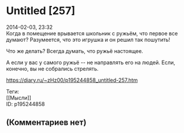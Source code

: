 Untitled [257]
==============

  
2014-02-03, 23:32  
 Когда в помещение врывается школьник с ружьём, что первое все думают? Разумеется, что это игрушка и он решил так пошутить!   
   
 Что же делать? Всегда думать, что ружьё настоящее.   
   
 А если у вас у самого ружьё -- не направлять его на людей. Если, конечно, вы не собрались стрелять.   
  
<https://diary.ru/~zHz00/p195244858_untitled-257.htm>  
  
Теги:  
[[Мысли]]  
ID: p195244858  


(Комментариев нет)
------------------